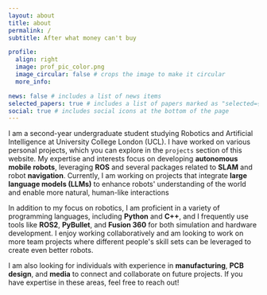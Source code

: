 ```yaml
---
layout: about
title: about
permalink: /
subtitle: After what money can't buy

profile:
  align: right
  image: prof_pic_color.png
  image_circular: false # crops the image to make it circular
  more_info:

news: false # includes a list of news items
selected_papers: true # includes a list of papers marked as "selected={true}"
social: true # includes social icons at the bottom of the page
---
```


I am a second-year undergraduate student studying Robotics and Artificial Intelligence at University College London (UCL). I have worked on various personal projects, which you can explore in the `projects` section of this website. My expertise and interests focus on developing **autonomous mobile robots**, leveraging **ROS** and several packages related to **SLAM** and robot **navigation**. Currently, I am working on projects that integrate **large language models (LLMs)** to enhance robots' understanding of the world and enable more natural, human-like interactions


In addition to my focus on robotics, I am proficient in a variety of programming languages, including **Python** and **C++**, and I frequently use tools like **ROS2**, **PyBullet**, and **Fusion 360** for both simulation and hardware development. I enjoy working collaboratively and am looking to work on more team projects where different people's skill sets can be leveraged to create even better robots.

I am also looking for individuals with experience in **manufacturing**, **PCB design**, and **media** to connect and collaborate on future projects. If you have expertise in these areas, feel free to reach out!
